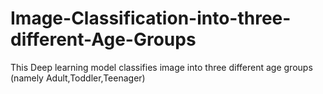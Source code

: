# Image-Classification-into-three-different-Age-Groups
This Deep learning model classifies image into three different age groups (namely Adult,Toddler,Teenager)
